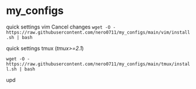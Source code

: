 # my_configs


quick settings vim
Cancel changes
`wget -O - https://raw.githubusercontent.com/nero0711/my_configs/main/vim/install.sh | bash`

quick settings tmux (*tmux>=2.1*)

`wget -O - https://raw.githubusercontent.com/nero0711/my_configs/main/tmux/install.sh | bash`

upd
